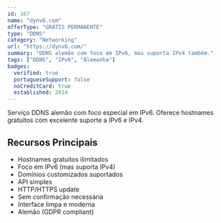 ```yaml
---
id: 167
name: "dynv6.com"
offerType: "GRÁTIS PERMANENTE"
type: "DDNS"
category: "Networking"
url: "https://dynv6.com/"
summary: "DDNS alemão com foco em IPv6, mas suporta IPv4 também."
tags: ["DDNS", "IPv6", "Alemanha"]
badges:
  verified: true
  portugueseSupport: false
  noCreditCard: true
  established: 2014
---
```


Serviço DDNS alemão com foco especial em IPv6. Oferece hostnames gratuitos com excelente suporte a IPv6 e IPv4.

## Recursos Principais

- Hostnames gratuitos ilimitados
- Foco em IPv6 (mas suporta IPv4)
- Domínios customizados suportados
- API simples
- HTTP/HTTPS update
- Sem confirmação necessária
- Interface limpa e moderna
- Alemão (GDPR compliant)
